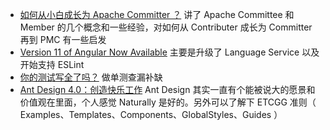 
- [如何从小白成长为 Apache Committer ？](http://wuchong.me/blog/2019/02/12/how-to-become-apache-committer/) 讲了 Apache Committee 和 Member 的几个概念和一些经验，对如何从 Contributer 成长为 Committer 再到 PMC 有一些启发
- [Version 11 of Angular Now Available](https://blog.angular.io/version-11-of-angular-now-available-74721b7952f7) 主要是升级了 Language Service 以及开始支持 ESLint
- [你的测试写全了吗？](https://mp.weixin.qq.com/s/Sk8qfmh6VjRDHO6dMaQBhA) 做单测查漏补缺
- [Ant Design 4.0：创造快乐工作](https://zhuanlan.zhihu.com/p/269913164) Ant Design 其实一直有个能被说大的愿景和价值观在里面，个人感觉 Naturally 是好的。另外可以了解下 ETCGG 准则（ Examples、Templates、Components、GlobalStyles、Guides ）